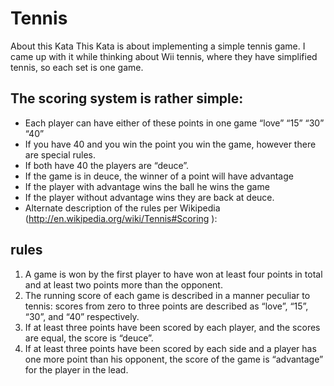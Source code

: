 # Tennis
About this Kata
This Kata is about implementing a simple tennis game. I came up with it while thinking about Wii tennis, where they have simplified tennis, so each set is one game.

## The scoring system is rather simple:

 - Each player can have either of these points in one game “love” “15” “30” “40”
 - If you have 40 and you win the point you win the game, however there are special rules.
 - If both have 40 the players are “deuce”.
 - If the game is in deuce, the winner of a point will have advantage
 - If the player with advantage wins the ball he wins the game
 - If the player without advantage wins they are back at deuce.
 - Alternate description of the rules per Wikipedia (http://en.wikipedia.org/wiki/Tennis#Scoring ):

## rules

1. A game is won by the first player to have won at least four points in total and at least two points more than the opponent.
2. The running score of each game is described in a manner peculiar to tennis: scores from zero to three points are described as “love”, “15”, “30”, and “40” respectively.
3. If at least three points have been scored by each player, and the scores are equal, the score is “deuce”.
4. If at least three points have been scored by each side and a player has one more point than his opponent, the score of the game is “advantage” for the player in the lead.